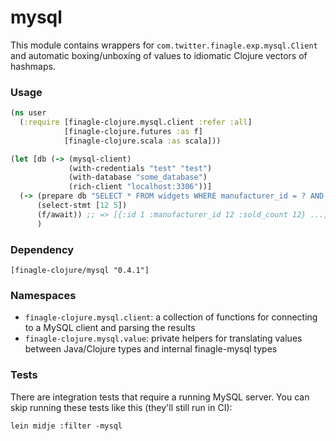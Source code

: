 # mysql

This module contains wrappers for `com.twitter.finagle.exp.mysql.Client` and automatic boxing/unboxing of values
to idiomatic Clojure vectors of hashmaps.

### Usage

```clojure
(ns user
  (:require [finagle-clojure.mysql.client :refer :all]
            [finagle-clojure.futures :as f]
            [finagle-clojure.scala :as scala]))

(let [db (-> (mysql-client)
             (with-credentials "test" "test")
             (with-database "some_database")
             (rich-client "localhost:3306"))]
  (-> (prepare db "SELECT * FROM widgets WHERE manufacturer_id = ? AND sold_count > ?")
      (select-stmt [12 5])
      (f/await)) ;; => [{:id 1 :manufacturer_id 12 :sold_count 12} ...]
      )
```

### Dependency

    [finagle-clojure/mysql "0.4.1"]

### Namespaces

* `finagle-clojure.mysql.client`: a collection of functions for connecting to a MySQL client and parsing the results
* `finagle-clojure.mysql.value`: private helpers for translating values between Java/Clojure types and internal
  finagle-mysql types

### Tests

There are integration tests that require a running MySQL server. You can skip running these tests like this (they'll still run in CI):

    lein midje :filter -mysql
